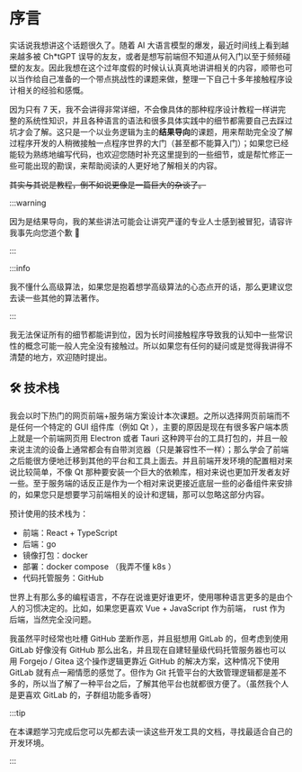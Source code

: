 # 序言

实话说我想讲这个话题很久了。随着 AI 大语言模型的爆发，最近时间线上看到越来越多被 Ch\*tGPT 误导的友友，或者是想写前端但不知道从何入门以至于频频碰壁的友友。因此我想在这个过年度假的时候认认真真地讲讲相关的内容，顺带也可以当作给自己准备的一个带点挑战性的课题来做，整理一下自己十多年接触程序设计相关的经验和感慨。

因为只有 7 天，我不会讲得非常详细，不会像具体的那种程序设计教程一样讲完整的系统性知识，并且各种语言的语法和很多具体实践中的细节都需要自己去踩过坑才会了解。这只是一个以业务逻辑为主的**结果导向**的课题，用来帮助完全没了解过程序开发的人稍微接触一点程序世界的大门（甚至都不能算入门）；如果您已经能较为熟练地编写代码，也欢迎您随时补充这里提到的一些细节，或是帮忙修正一些可能出现的勘误，来帮助阅读的人更好地了解相关的内容。

~~其实与其说是教程，倒不如说更像是一篇巨大的杂谈了。~~


:::warning

因为是结果导向，我的某些讲法可能会让讲究严谨的专业人士感到被冒犯，请容许我事先向您道个歉 **🙏**

:::


:::info

我不懂什么高级算法，如果您是抱着想学高级算法的心态点开的话，那么更建议您去读一些其他的算法著作。

:::

我无法保证所有的细节都能讲到位，因为长时间接触程序导致我的认知中一些常识性的概念可能一般人完全没有接触过。所以如果您有任何的疑问或是觉得我讲得不清楚的地方，欢迎随时提出。

## :hammer_and_wrench: 技术栈

我会以时下热门的网页前端+服务端方案设计本次课题。之所以选择网页前端而不是任何一个特定的 GUI 组件库（例如 Qt ），主要的原因是现在有很多客户端本质上就是一个前端网页用 Electron 或者 Tauri 这种跨平台的工具打包的，并且一般来说主流的设备上通常都会有自带浏览器（只是兼容性不一样）；那么学会了前端之后能很方便地迁移到其他的平台和工具上面去。并且前端开发环境的配置相对来说比较简单，不像 Qt 那种要安装一个巨大的依赖库，相对来说也更加开发者友好一些。至于服务端的话反正是作为一个相对来说更接近底层一些的必备组件来安排的，如果您只是想要学习前端相关的设计和逻辑，那可以忽略这部分内容。

预计使用的技术栈为：

* 前端：React + TypeScript
* 后端：go
* 镜像打包：docker
* 部署：docker compose （我弄不懂 k8s ）
* 代码托管服务：GitHub

世界上有那么多的编程语言，不存在说谁更好谁更坏，使用哪种语言更多的是由个人的习惯决定的。比如，如果您更喜欢 Vue + JavaScript 作为前端， rust 作为后端，当然完全没问题。

我虽然平时经常也吐槽 GitHub 垄断作恶，并且挺想用 GitLab 的，但考虑到使用 GitLab 好像没有 GitHub 那么出名，并且现在自建轻量级代码托管服务器也可以用 Forgejo / Gitea 这个操作逻辑更靠近 GitHub 的解决方案，这种情况下使用 GitLab 就有点一厢情愿的感觉了。但作为 Git 托管平台的大致管理逻辑都是差不多的，所以当了解了一种平台之后，了解其他平台也就都很方便了。（虽然我个人是更喜欢 GitLab 的，子群组功能多香呀）


:::tip

在本课题学习完成后您可以先都去读一读这些开发工具的文档，寻找最适合自己的开发环境。

:::
